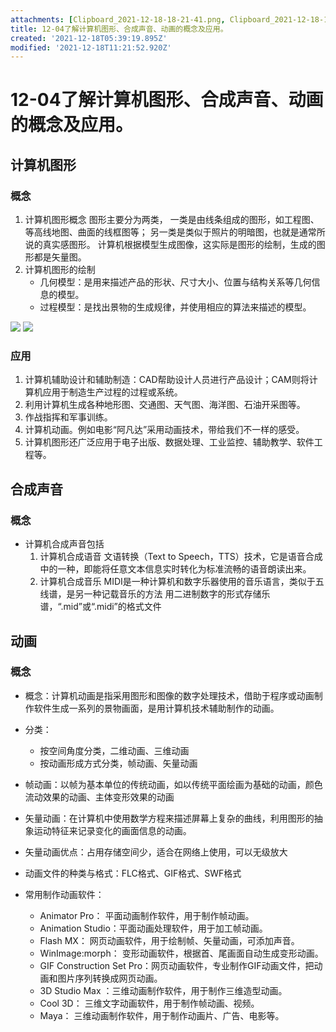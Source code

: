 ```yaml
---
attachments: [Clipboard_2021-12-18-18-21-41.png, Clipboard_2021-12-18-18-21-46.png]
title: 12-04了解计算机图形、合成声音、动画的概念及应用。
created: '2021-12-18T05:39:19.895Z'
modified: '2021-12-18T11:21:52.920Z'
---
```


# 12-04了解计算机图形、合成声音、动画的概念及应用。

## 计算机图形
### 概念
1. 计算机图形概念
图形主要分为两类，
一类是由线条组成的图形，如工程图、等高线地图、曲面的线框图等；
另一类是类似于照片的明暗图，也就是通常所说的真实感图形。
计算机根据模型生成图像，这实际是图形的绘制，生成的图形都是矢量图。
2. 计算机图形的绘制
    + 几何模型：是用来描述产品的形状、尺寸大小、位置与结构关系等几何信息的模型。
    + 过程模型：是找出景物的生成规律，并使用相应的算法来描述的模型。
  
  ![](@attachment/Clipboard_2021-12-18-18-21-41.png)  ![](@attachment/Clipboard_2021-12-18-18-21-46.png)

### 应用
1. 计算机辅助设计和辅助制造：CAD帮助设计人员进行产品设计；CAM则将计算机应用于制造生产过程的过程或系统。 
1. 利用计算机生成各种地形图、交通图、天气图、海洋图、石油开采图等。
1. 作战指挥和军事训练。
1. 计算机动画。例如电影“阿凡达”采用动画技术，带给我们不一样的感受。
1. 计算机图形还广泛应用于电子出版、数据处理、工业监控、辅助教学、软件工程等。


## 合成声音
### 概念
* 计算机合成声音包括
  1. 计算机合成语音
  文语转换（Text to Speech，TTS）技术，它是语音合成中的一种，即能将任意文本信息实时转化为标准流畅的语音朗读出来。 
  1. 计算机合成音乐
  MIDI是一种计算机和数字乐器使用的音乐语言，类似于五线谱，是另一种记载音乐的方法 用二进制数字的形式存储乐谱，“.mid”或“.midi”的格式文件

## 动画
### 概念
* 概念：计算机动画是指采用图形和图像的数字处理技术，借助于程序或动画制作软件生成一系列的景物画面，是用计算机技术辅助制作的动画。
* 分类：
    + 按空间角度分类，二维动画、三维动画
    + 按动画形成方式分类，帧动画、矢量动画

* 帧动画：以帧为基本单位的传统动画，如以传统平面绘画为基础的动画，颜色流动效果的动画、主体变形效果的动画 
* 矢量动画：在计算机中使用数学方程来描述屏幕上复杂的曲线，利用图形的抽象运动特征来记录变化的画面信息的动画。 
* 矢量动画优点：占用存储空间少，适合在网络上使用，可以无级放大 


* 动画文件的种类与格式：FLC格式、GIF格式、SWF格式

* 常用制作动画软件：
    + Animator Pro：    平面动画制作软件，用于制作帧动画。
    + Animation Studio：平面动画处理软件，用于加工帧动画。
    + Flash MX：        网页动画软件，用于绘制帧、矢量动画，可添加声音。
    + WinImage:morph：  变形动画软件，根据首、尾画面自动生成变形动画。
    + GIF Construction Set Pro：网页动画软件，专业制作GIF动画文件，把动画和图片序列转换成网页动画。
    + 3D Studio Max ：三维动画制作软件，用于制作三维造型动画。
    + Cool 3D：       三维文字动画软件，用于制作帧动画、视频。
    + Maya：          三维动画制作软件，用于制作动画片、广告、电影等。 

